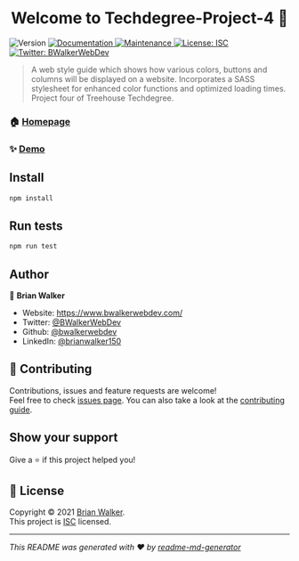 <h1 align="center">Welcome to Techdegree-Project-4 👋</h1>
<p>
  <img alt="Version" src="https://img.shields.io/badge/version-1.0.0-blue.svg?cacheSeconds=2592000" />
  <a href="https://github.com/bwalkerwebdev/Techdegree-Project-4#readme" target="_blank">
    <img alt="Documentation" src="https://img.shields.io/badge/documentation-yes-brightgreen.svg" />
  </a>
  <a href="https://github.com/bwalkerwebdev/Techdegree-Project-4/graphs/commit-activity" target="_blank">
    <img alt="Maintenance" src="https://img.shields.io/badge/Maintained%3F-yes-green.svg" />
  </a>
  <a href="https://github.com/bwalkerwebdev/Techdegree-Project-4/blob/master/LICENSE" target="_blank">
    <img alt="License: ISC" src="https://img.shields.io/github/license/bwalkerwebdev/techdegree-project-4" />
  </a>
  <a href="https://twitter.com/BWalkerWebDev" target="_blank">
    <img alt="Twitter: BWalkerWebDev" src="https://img.shields.io/twitter/follow/BWalkerWebDev.svg?style=social" />
  </a>
</p>

> A web style guide which shows how various colors, buttons and columns will be displayed on a website. Incorporates a SASS stylesheet for enhanced color functions and optimized loading times. Project four of Treehouse Techdegree.

### 🏠 [Homepage](https://github.com/bwalkerwebdev/Techdegree-Project-4#readme)

### ✨ [Demo](https://bwalkerwebdev.github.io/Techdegree-Project-4/)

## Install

```sh
npm install
```

## Run tests

```sh
npm run test
```

## Author

👤 **Brian Walker**

- Website: https://www.bwalkerwebdev.com/
- Twitter: [@BWalkerWebDev](https://twitter.com/BWalkerWebDev)
- Github: [@bwalkerwebdev](https://github.com/bwalkerwebdev)
- LinkedIn: [@brianwalker150](https://linkedin.com/in/brianwalker150)

## 🤝 Contributing

Contributions, issues and feature requests are welcome!<br />Feel free to check [issues page](https://github.com/bwalkerwebdev/Techdegree-Project-4/issues). You can also take a look at the [contributing guide](https://github.com/bwalkerwebdev/Techdegree-Project-4/blob/master/CONTRIBUTING.md).

## Show your support

Give a ⭐️ if this project helped you!

## 📝 License

Copyright © 2021 [Brian Walker](https://github.com/bwalkerwebdev).<br />
This project is [ISC](https://github.com/bwalkerwebdev/Techdegree-Project-4/blob/master/LICENSE) licensed.

---

_This README was generated with ❤️ by [readme-md-generator](https://github.com/kefranabg/readme-md-generator)_
